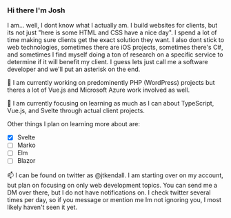 ### Hi there I'm Josh

I am... well, I dont know what I actually am. I build websites for clients, but its not just "here is some HTML and CSS have a nice day". I spend a lot of time making sure clients get the exact solution they want. I also dont stick to web technologies, sometimes there are iOS projects, sometimes there's C#, and sometimes I find myself doing a ton of research on a specific service to determine if it will benefit my client. I guess lets just call me a software developer and we'll put an asterisk on the end.

🔭 I am currently working on predominently PHP (WordPress) projects but theres a lot of Vue.js and Microsoft Azure work involved as well.

🌱 I am currently focusing on learning as much as I can about TypeScript, Vue.js, and Svelte through actual client projects.

Other things I plan on learning more about are:

- [x] Svelte
- [ ] Marko
- [ ] Elm
- [ ] Blazor

📫 I can be found on twitter as @jtkendall. I am starting over on my account, but plan on focusing on only web development topics. You can send me a DM over there, but I do not have notifications on. I check twitter several times per day, so if you message or mention me Im not ignoring you, I most likely haven't seen it yet.

<!--
**jtkendall/jtkendall** is a ✨ _special_ ✨ repository because its `README.md` (this file) appears on your GitHub profile.

Here are some ideas to get you started:

- 🔭 I’m currently working on ...
- 🌱 I’m currently learning ...
- 👯 I’m looking to collaborate on ...
- 🤔 I’m looking for help with ...
- 💬 Ask me about ...
- 📫 How to reach me: ...
- 😄 Pronouns: ...
- ⚡ Fun fact: ...
-->
